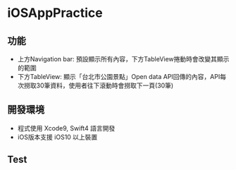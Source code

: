 # iOSAppPractice

## 功能
- 上方Navigation bar: 預設顯示所有內容，下方TableView捲動時會改變其顯示的範圍
- 下方TableView: 顯示「台北市公園景點」Open data API回傳的內容，API每次撈取30筆資料，使用者往下滾動時會撈取下一頁(30筆)

## 開發環境
- 程式使用 Xcode9, Swift4 語言開發
- iOS版本支援 iOS10 以上裝置

## Test

